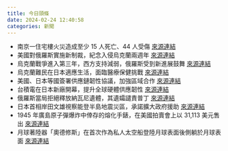 ```yaml
---
title: 今日頭條
date: 2024-02-24 12:40:58
categories: 新聞            
---
```

- 南京一住宅樓火災造成至少 15 人死亡、44 人受傷 [來源連結](https://www.theguardian.com/world/2024/feb/24/china-apartment-building-fire-deaths-nanjing-city)
- 美國對俄羅斯實施新制裁，紀念入侵烏克蘭兩週年 [來源連結](https://www.japantimes.co.jp/news/2024/02/24/world/politics/us-russia-ukraine-sanctions/)
- 烏克蘭戰爭進入第三年，西方支持減弱，俄羅斯受到新進展鼓舞 [來源連結](https://www.japantimes.co.jp/news/2024/02/24/world/politics/ukraine-war-second-anniversary/)
- 烏克蘭難民在日本適應生活，面臨醫療保健挑戰 [來源連結](https://www.japantimes.co.jp/news/2024/02/24/japan/society/ukraine-evacuees-japan-return-survey/)
- 美國、日本等國簽署供應鏈韌性協議，加強區域合作 [來源連結](https://www.japantimes.co.jp/business/2024/02/24/ipef-takes-effect/)
- 台積電在日本新廠開幕，提升全球硬體供應韌性 [來源連結](https://www.japantimes.co.jp/business/2024/02/24/tech/tsmc-kumamoto-plant-open/)
- 俄羅斯當局拒絕釋放納瓦尼遺體，其遺孀譴責普丁 [來源連結](https://www.theguardian.com/world/2024/feb/24/alexei-navalnys-widow-calls-for-demonic-putin-to-release-body)
- 日本首相岸田文雄視察能登半島地震災區，承諾擴大政府援助 [來源連結](https://www.japantimes.co.jp/news/2024/02/24/japan/politics/fumio-kishida-visits-noto/)
- 1945 年廣島原子彈爆炸中倖存的熔化手錶，在美國拍賣會上以 31,113 美元售出 [來源連結](https://www.japantimes.co.jp/news/2024/02/24/japan/hiroshima-watch-auction/)
- 月球著陸器「奧德修斯」在首次作為私人太空船登陸月球表面後側躺於月球表面 [來源連結](https://www.japantimes.co.jp/news/2024/02/24/world/science-health/moon-lander-sideways/)



